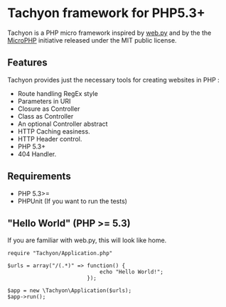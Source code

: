 # Tachyon framework for PHP5.3+

Tachyon is a PHP micro framework inspired by [web.py](http://webpy.org) and by the the [MicroPHP](http://microphp.org/) initiative released under the MIT public license.

## Features

Tachyon provides just the necessary tools for creating websites in PHP :

* Route handling RegEx style
* Parameters in URI
* Closure as Controller
* Class as Controller
* An optional Controller abstract
* HTTP Caching easiness.
* HTTP Header control.
* PHP 5.3+
* 404 Handler.

## Requirements

* PHP 5.3>=
* PHPUnit (If you want to run the tests)

## "Hello World" (PHP >= 5.3)

If you are familiar with web.py, this will look like home.

    require "Tachyon/Application.php"

	$urls = array("/(.*)" => function() {
							     echo "Hello World!";
		                     });

	$app = new \Tachyon\Application($urls);
	$app->run();

